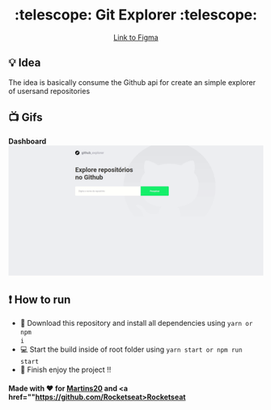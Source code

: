 <div align="center">
<h1> :telescope: Git Explorer :telescope:</h1>
<a href="https://www.figma.com/file/HOCmxfrElzLpI75LdzFLia/Github-Explorer?node-id=0%3A1">Link to Figma</a>
</div>

## :bulb: Idea

The idea is basically consume the Github api for create an simple explorer of usersand repositories

## :tv: Gifs

<b>Dashboard</b>
<img src="./src/assets/git/Dashboard.gif"  alt="dashboard"/>

## :exclamation: How to run

- :floppy_disk: Download this repository and install all dependencies using <code>yarn or npm i</code>
- :computer: Start the build inside of root folder using <code>yarn start or npm run start</code>
- :metal: Finish enjoy the project !!

#### Made with :heart: for <a href="https://www.github.com/martins20">Martins20</a> and <a href=""https://github.com/Rocketseat>Rocketseat</a>
